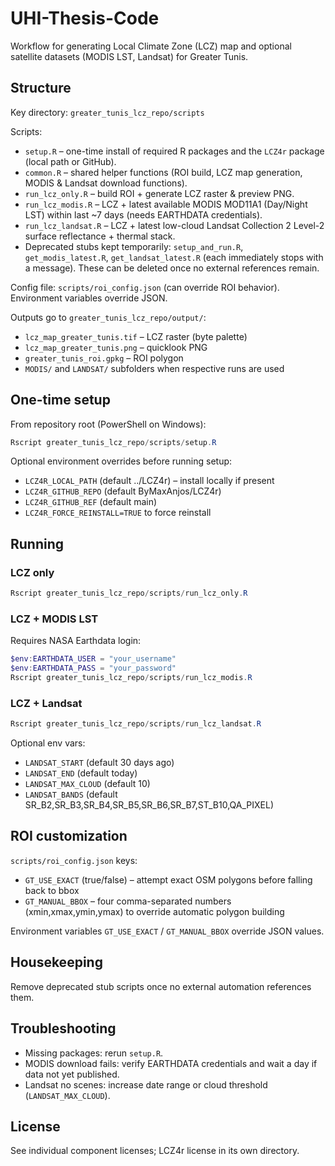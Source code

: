# UHI-Thesis-Code

Workflow for generating Local Climate Zone (LCZ) map and optional satellite datasets (MODIS LST, Landsat) for Greater Tunis.

## Structure
Key directory: `greater_tunis_lcz_repo/scripts`

Scripts:
- `setup.R` – one-time install of required R packages and the `LCZ4r` package (local path or GitHub).
- `common.R` – shared helper functions (ROI build, LCZ map generation, MODIS & Landsat download functions).
- `run_lcz_only.R` – build ROI + generate LCZ raster & preview PNG.
- `run_lcz_modis.R` – LCZ + latest available MODIS MOD11A1 (Day/Night LST) within last ~7 days (needs EARTHDATA credentials).
- `run_lcz_landsat.R` – LCZ + latest low-cloud Landsat Collection 2 Level-2 surface reflectance + thermal stack.
- Deprecated stubs kept temporarily: `setup_and_run.R`, `get_modis_latest.R`, `get_landsat_latest.R` (each immediately stops with a message). These can be deleted once no external references remain.

Config file: `scripts/roi_config.json` (can override ROI behavior). Environment variables override JSON.

Outputs go to `greater_tunis_lcz_repo/output/`:
- `lcz_map_greater_tunis.tif` – LCZ raster (byte palette)
- `lcz_map_greater_tunis.png` – quicklook PNG
- `greater_tunis_roi.gpkg` – ROI polygon
- `MODIS/` and `LANDSAT/` subfolders when respective runs are used

## One-time setup
From repository root (PowerShell on Windows):

```powershell
Rscript greater_tunis_lcz_repo/scripts/setup.R
```

Optional environment overrides before running setup:
- `LCZ4R_LOCAL_PATH` (default ../LCZ4r) – install locally if present
- `LCZ4R_GITHUB_REPO` (default ByMaxAnjos/LCZ4r)
- `LCZ4R_GITHUB_REF` (default main)
- `LCZ4R_FORCE_REINSTALL=TRUE` to force reinstall

## Running

### LCZ only
```powershell
Rscript greater_tunis_lcz_repo/scripts/run_lcz_only.R
```

### LCZ + MODIS LST
Requires NASA Earthdata login:
```powershell
$env:EARTHDATA_USER = "your_username"
$env:EARTHDATA_PASS = "your_password"
Rscript greater_tunis_lcz_repo/scripts/run_lcz_modis.R
```

### LCZ + Landsat
```powershell
Rscript greater_tunis_lcz_repo/scripts/run_lcz_landsat.R
```
Optional env vars:
- `LANDSAT_START` (default 30 days ago)
- `LANDSAT_END` (default today)
- `LANDSAT_MAX_CLOUD` (default 10)
- `LANDSAT_BANDS` (default SR_B2,SR_B3,SR_B4,SR_B5,SR_B6,SR_B7,ST_B10,QA_PIXEL)

## ROI customization
`scripts/roi_config.json` keys:
- `GT_USE_EXACT` (true/false) – attempt exact OSM polygons before falling back to bbox
- `GT_MANUAL_BBOX` – four comma-separated numbers (xmin,xmax,ymin,ymax) to override automatic polygon building

Environment variables `GT_USE_EXACT` / `GT_MANUAL_BBOX` override JSON values.

## Housekeeping
Remove deprecated stub scripts once no external automation references them.

## Troubleshooting
- Missing packages: rerun `setup.R`.
- MODIS download fails: verify EARTHDATA credentials and wait a day if data not yet published.
- Landsat no scenes: increase date range or cloud threshold (`LANDSAT_MAX_CLOUD`).

## License
See individual component licenses; LCZ4r license in its own directory.
